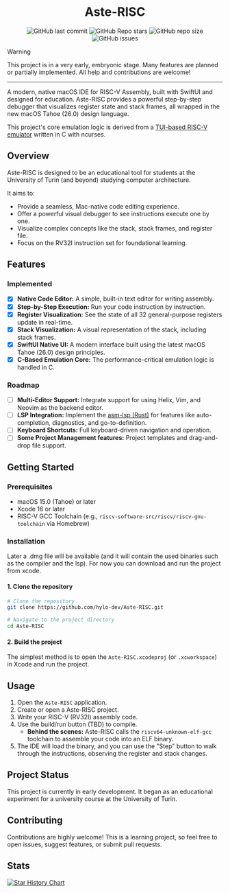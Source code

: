 <h1 align="center">Aste-RISC</h1>

<div align="center">
<img alt="GitHub last commit" src="https://img.shields.io/github/last-commit/hylo-dev/Aste-RISC?style=for-the-badge&labelColor=101418&color=9ccbfb">
<img alt="GitHub Repo stars" src="https://img.shields.io/github/stars/hylo-dev/Aste-RISC?style=for-the-badge&labelColor=101418&color=b9c8da">
<img alt="GitHub repo size" src="https://img.shields.io/github/repo-size/hylo-dev/Aste-RISC?style=for-the-badge&labelColor=101418&color=d3bfe6">
<img alt="GitHub issues" src="https://img.shields.io/github/issues/hylo-dev/Aste-RISC?style=for-the-badge&labelColor=101418&color=ffb4a2">

</div>

> [!WARNING]
> This project is in a very early, embryonic stage. Many features are planned or partially implemented. All help and contributions are welcome!

---

A modern, native macOS IDE for RISC-V Assembly, built with SwiftUI and designed for education. Aste-RISC provides a powerful step-by-step debugger that visualizes register state and stack frames, all wrapped in the new macOS Tahoe (26.0) design language.

This project's core emulation logic is derived from a [TUI-based RISC-V emulator](https://github.com/hylo-dev/RISC-V-Emulator) written in C with ncurses.

## Overview

Aste-RISC is designed to be an educational tool for students at the University of Turin (and beyond) studying computer architecture.

It aims to:
* Provide a seamless, Mac-native code editing experience.
* Offer a powerful visual debugger to see instructions execute one by one.
* Visualize complex concepts like the stack, stack frames, and register file.
* Focus on the RV32I instruction set for foundational learning.

## Features

### Implemented
- [x] **Native Code Editor:** A simple, built-in text editor for writing assembly.
- [x] **Step-by-Step Execution:** Run your code instruction by instruction.
- [x] **Register Visualization:** See the state of all 32 general-purpose registers update in real-time.
- [x] **Stack Visualization:** A visual representation of the stack, including stack frames.
- [x] **SwiftUI Native UI:** A modern interface built using the latest macOS Tahoe (26.0) design principles.
- [x] **C-Based Emulation Core:** The performance-critical emulation logic is handled in C.

### Roadmap
- [ ] **Multi-Editor Support:** Integrate support for using Helix, Vim, and Neovim as the backend editor.
- [ ] **LSP Integration:** Implement the [asm-lsp (Rust)](https://github.com/bergercookie/asm-lsp) for features like auto-completion, diagnostics, and go-to-definition.
- [ ] **Keyboard Shortcuts:** Full keyboard-driven navigation and operation.
- [ ] **Some Project Management features:** Project templates and drag-and-drop file support.

## Getting Started

### Prerequisites

* macOS 15.0 (Tahoe) or later
* Xcode 16 or later
* RISC-V GCC Toolchain (e.g., `riscv-software-src/riscv/riscv-gnu-toolchain` via Homebrew)

### Installation

Later a .dmg file will be available (and it will contain the used binaries such as the compiler and the lsp).
For now you can download and run the project from xcode.

#### 1. Clone the repository
```bash
# Clone the repository
git clone https://github.com/hylo-dev/Aste-RISC.git

# Navigate to the project directory
cd Aste-RISC
```

#### 2. Build the project

The simplest method is to open the `Aste-RISC.xcodeproj` (or `.xcworkspace`) in Xcode and run the project.

## Usage

1.  Open the `Aste-RISC` application.
2.  Create or open a Aste-RISC project.
3.  Write your RISC-V (RV32I) assembly code.
4.  Use the build/run button (TBD) to compile.
    * **Behind the scenes:** Aste-RISC calls the `riscv64-unknown-elf-gcc` toolchain to assemble your code into an ELF binary.
5.  The IDE will load the binary, and you can use the "Step" button to walk through the instructions, observing the register and stack changes.

## Project Status

This project is currently in early development. It began as an educational experiment for a university course at the University of Turin.

## Contributing

Contributions are highly welcome! This is a learning project, so feel free to open issues, suggest features, or submit pull requests.

## Stats

<a href="https://www.star-history.com/hylo-dev/Aste-RISC&Date">
 <picture>
   <source media="(prefers-color-scheme: dark)" srcset="https://api.star-history.com/svg?repos=hylo-dev/Aste-RISC&type=Date&theme=dark" />
   <source media="(prefers-color-scheme: light)" srcset="https://api.star-history.com/svg?repos=hylo-dev/Aste-RISC&type=Date" />
   <img alt="Star History Chart" src="https://api.star-history.com/svg?repos=hylo-dev/Aste-RISC&type=Date" />
 </picture>
</a>
